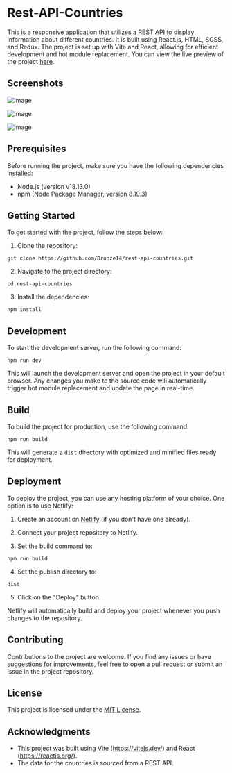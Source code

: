 # Rest-API-Countries

This is a responsive application that utilizes a REST API to display information about different countries. It is built using React.js, HTML, SCSS, and Redux. The project is set up with Vite and React, allowing for efficient development and hot module replacement. You can view the live preview of the project [here](https://beautiful-taffy-edb592.netlify.app/).

## Screenshots

![image](https://github.com/Bronze14/rest-api-countries/assets/76828789/1462e45e-32b3-4539-be28-f87b9c0a8dd9)

![image](https://github.com/Bronze14/rest-api-countries/assets/76828789/efbec134-7693-4685-9091-4b6f3badbbe2)

![image](https://github.com/Bronze14/rest-api-countries/assets/76828789/3e6aba2e-e873-4315-b958-a909b3ad2ba7)



## Prerequisites

Before running the project, make sure you have the following dependencies installed:

- Node.js (version v18.13.0)
- npm (Node Package Manager, version 8.19.3)

## Getting Started

To get started with the project, follow the steps below:

1. Clone the repository:

```
git clone https://github.com/Bronze14/rest-api-countries.git
```

2. Navigate to the project directory:

```
cd rest-api-countries
```

3. Install the dependencies:

```
npm install
```

## Development

To start the development server, run the following command:

```
npm run dev
```

This will launch the development server and open the project in your default browser. Any changes you make to the source code will automatically trigger hot module replacement and update the page in real-time.

## Build

To build the project for production, use the following command:

```
npm run build
```

This will generate a `dist` directory with optimized and minified files ready for deployment.

## Deployment

To deploy the project, you can use any hosting platform of your choice. One option is to use Netlify:

1. Create an account on [Netlify](https://www.netlify.com/) (if you don't have one already).

2. Connect your project repository to Netlify.

3. Set the build command to:

```
npm run build
```

4. Set the publish directory to:

```
dist
```

5. Click on the "Deploy" button.

Netlify will automatically build and deploy your project whenever you push changes to the repository.

## Contributing

Contributions to the project are welcome. If you find any issues or have suggestions for improvements, feel free to open a pull request or submit an issue in the project repository.

## License

This project is licensed under the [MIT License](LICENSE).

## Acknowledgments

- This project was built using Vite (https://vitejs.dev/) and React (https://reactjs.org/).
- The data for the countries is sourced from a REST API.
